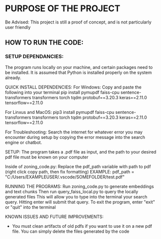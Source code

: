 # PURPOSE OF THE PROJECT







Be Advised: This project is still a proof of concept, and is not particularly user friendly

## HOW TO RUN THE CODE:

### SETUP DEPENDANCIES:
The program runs locally on your machine, and certain packages need to be installed. It is assumed that Python is installed properly on the system already.

QUICK INSTALL DEPENDENCIES:
For Windows:
Copy and paste the following into your terminal
pip install pymupdf faiss-cpu sentence-transformers transformers torch tqdm protobuf==3.20.3 keras==2.11.0 tensorflow==2.11.0

For Linxus and MacOS:
pip3 install pymupdf faiss-cpu sentence-transformers transformers torch tqdm protobuf==3.20.3 keras==2.11.0 tensorflow==2.11.0

For Troubleshooting:
Search the internet for whatever error you may encounter during setup by copying the error message into the search engine or chatbot.

SETUP:
The program takes a .pdf file as input, and the path to your desired pdf file must be known on your computer

Inside of zoning_code.py:
Replace the pdf_path variable with path to pdf (right click copy path, then fix formatting)
EXAMPLE: pdf_path = "C:/Users/EXAMPLEUSER/.vscode/SOMEFOLDER/test.pdf" 

RUNNING THE PROGRAMS:
Run zoning_code.py to generate embeddings and text chunks
Then run query_faiss_local.py to query the locally generated files
This will allow you to type into the terminal your search query. Hitting enter will submit that query. To exit the program, enter "exit" or "quit" into the terminal

KNOWN ISSUES AND FUTURE IMPROVEMENTS:
- You must clean artifacts of old pdfs if you want to use it on a new pdf file. You can simply delete the files generated by the code
